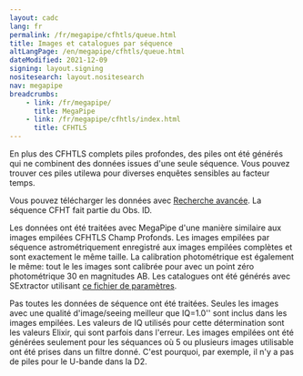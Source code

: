 ```yaml
---
layout: cadc
lang: fr
permalink: /fr/megapipe/cfhtls/queue.html
title: Images et catalogues par séquence
altLangPage: /en/megapipe/cfhtls/queue.html
dateModified: 2021-12-09
signing: layout.signing
nositesearch: layout.nositesearch
nav: megapipe
breadcrumbs:
    - link: /fr/megapipe/
      title: MegaPipe
    - link: /fr/megapipe/cfhtls/index.html
      title: CFHTLS
---
```

<p>
    En plus des CFHTLS complets piles profondes, des piles ont &eacute;t&eacute;
    g&eacute;n&eacute;r&eacute;s qui ne combinent des donn&eacute;es issues d'une seule s&eacute;quence.
    Vous pouvez trouver ces piles utilewa pour diverses enqu&ecirc;tes
    sensibles au facteur temps.
</p>
<p>
    Vous pouvez t&eacute;l&eacute;charger les donn&eacute;es
    avec <a href="/fr/recherche/?collection=CFHTMEGAPIPE&amp;Observation.observationID=QD*">Recherche
    avanc&eacute;e</a>. La s&eacute;quence CFHT fait partie du Obs. ID.
</p>
<p>
    Les donn&eacute;es ont &eacute;t&eacute; trait&eacute;es avec MegaPipe d'une mani&egrave;re similaire
    aux images empil&eacute;es CFHTLS Champ Profonds. Les images empil&eacute;es par
    s&eacute;quence astrom&eacute;triquement enregistr&eacute; aux images empil&eacute;es
    compl&egrave;tes et sont exactement le m&ecirc;me taille. La calibration
    photom&eacute;trique est &eacute;galement le m&ecirc;me: tout le les images sont
    calibr&eacute;e pour avec un point z&eacute;ro photom&eacute;trique 30 en magnitudes
    AB.  Les catalogues ont &eacute;t&eacute; g&eacute;n&eacute;r&eacute;s avec SExtractor
    utilisant <a href="/static/files/megapipe/cfhtlscat.sex">ce fichier de param&egrave;tres</a>.
</p>
<p>
    Pas toutes les donn&eacute;es de s&eacute;quence ont &eacute;t&eacute; trait&eacute;es. Seules les
    images avec une qualit&eacute; d'image/seeing meilleur que IQ=1.0'' sont
    inclus dans les images empil&eacute;es. Les valeurs de IQ utilis&eacute;s pour
    cette d&eacute;termination sont les valeurs Elixir, qui sont parfois dans
    l'erreur. Les images empil&eacute;es ont &eacute;t&eacute; g&eacute;n&eacute;r&eacute;es seulement pour les
    s&eacute;quances o&ugrave; 5 ou plusieurs images utilisable ont &eacute;t&eacute; prises dans
    un filtre donn&eacute;. C'est pourquoi, par exemple, il n'y a pas de
    piles pour le U-bande dans la D2.
</p>
